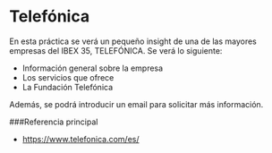 # Telefónica
En esta práctica se verá un pequeño insight de una de las mayores empresas del IBEX 35, TELEFÓNICA.
Se verá lo siguiente:
- Información general sobre la empresa
- Los servicios que ofrece
- La Fundación Telefónica

Además, se podrá introducir un email para solicitar más información.

###Referencia principal
- https://www.telefonica.com/es/
